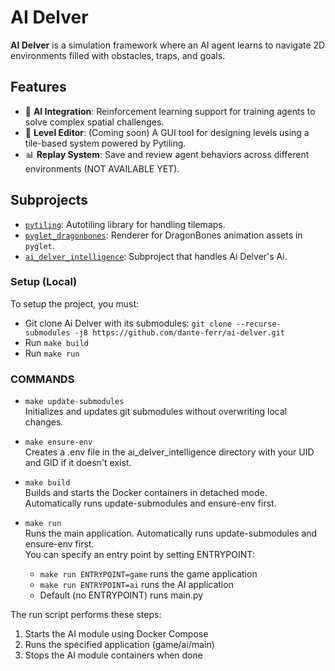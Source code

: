 # AI Delver

**AI Delver** is a simulation framework where an AI agent learns to navigate 2D environments filled with obstacles, traps, and goals.

## Features

- 🧠 **AI Integration**: Reinforcement learning support for training agents to solve complex spatial challenges.
- 🧱 **Level Editor**: (Coming soon) A GUI tool for designing levels using a tile-based system powered by Pytiling.
- 📊 **Replay System**: Save and review agent behaviors across different environments (NOT AVAILABLE YET).

## Subprojects

- [`pytiling`](https://github.com/dante-ferr/pytiling.git): Autotiling library for handling tilemaps.
- [`pyglet_dragonbones`](https://github.com/dante-ferr/pyglet-dragonbones.git): Renderer for DragonBones animation assets in `pyglet`.
- [`ai_delver_intelligence`](https://github.com/dante-ferr/ai_delver_intelligence.git): Subproject that handles Ai Delver's Ai.

### Setup (Local)

To setup the project, you must:

- Git clone Ai Delver with its submodules: `git clone --recurse-submodules -j8 https://github.com/dante-ferr/ai-delver.git`
- Run `make build`
- Run `make run`

### COMMANDS

- `make update-submodules`  
  Initializes and updates git submodules without overwriting local changes.

- `make ensure-env`  
  Creates a .env file in the ai_delver_intelligence directory with your UID and GID if it doesn't exist.

- `make build`  
  Builds and starts the Docker containers in detached mode. Automatically runs update-submodules and ensure-env first.

- `make run`  
  Runs the main application. Automatically runs update-submodules and ensure-env first.  
  You can specify an entry point by setting ENTRYPOINT:
  - `make run ENTRYPOINT=game` runs the game application
  - `make run ENTRYPOINT=ai` runs the AI application
  - Default (no ENTRYPOINT) runs main.py

The run script performs these steps:

1. Starts the AI module using Docker Compose
2. Runs the specified application (game/ai/main)
3. Stops the AI module containers when done

```

```
